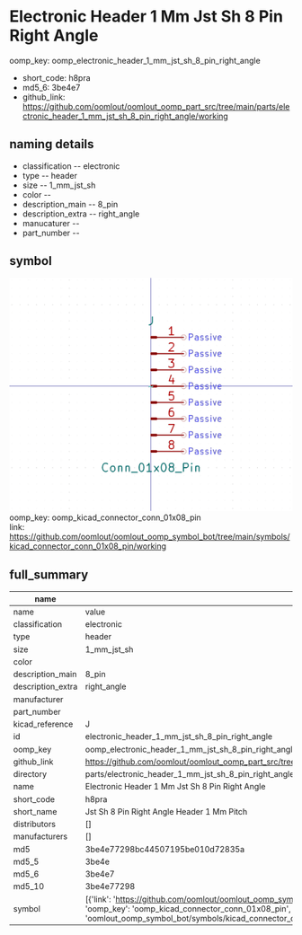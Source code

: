 # Electronic Header 1 Mm Jst Sh 8 Pin Right Angle
oomp_key: oomp_electronic_header_1_mm_jst_sh_8_pin_right_angle 

  
* short_code: h8pra
* md5_6: 3be4e7  
* github_link: https://github.com/oomlout/oomlout_oomp_part_src/tree/main/parts/electronic_header_1_mm_jst_sh_8_pin_right_angle/working  
## naming details
* classification -- electronic
* type -- header
* size -- 1_mm_jst_sh
* color -- 
* description_main -- 8_pin
* description_extra -- right_angle
* manucaturer -- 
* part_number -- 



## symbol

![](symbol/0/working/working_600.png)  
oomp_key: oomp_kicad_connector_conn_01x08_pin  
link: https://github.com/oomlout/oomlout_oomp_symbol_bot/tree/main/symbols/kicad_connector_conn_01x08_pin/working  


## full_summary
| name | value | 
| --- | --- | 
| name | value | 
| classification | electronic | 
| type | header | 
| size | 1_mm_jst_sh | 
| color |  | 
| description_main | 8_pin | 
| description_extra | right_angle | 
| manufacturer |  | 
| part_number |  | 
| kicad_reference | J | 
| id | electronic_header_1_mm_jst_sh_8_pin_right_angle | 
| oomp_key | oomp_electronic_header_1_mm_jst_sh_8_pin_right_angle | 
| github_link | https://github.com/oomlout/oomlout_oomp_part_src/tree/main/parts/electronic_header_1_mm_jst_sh_8_pin_right_angle/working | 
| directory | parts/electronic_header_1_mm_jst_sh_8_pin_right_angle | 
| name | Electronic Header 1 Mm Jst Sh 8 Pin Right Angle | 
| short_code | h8pra | 
| short_name | Jst Sh 8 Pin Right Angle Header 1 Mm Pitch | 
| distributors | [] | 
| manufacturers | [] | 
| md5 | 3be4e77298bc44507195be010d72835a | 
| md5_5 | 3be4e | 
| md5_6 | 3be4e7 | 
| md5_10 | 3be4e77298 | 
| symbol | [{'link': 'https://github.com/oomlout/oomlout_oomp_symbol_bot/tree/main/symbols/kicad_connector_conn_01x08_pin', 'oomp_key': 'oomp_kicad_connector_conn_01x08_pin', 'directory': 'oomlout_oomp_symbol_bot/symbols/kicad_connector_conn_01x08_pin//working/working.kicad_sym'}] | 

